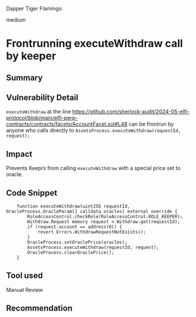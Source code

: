 Dapper Tiger Flamingo

medium

# Frontrunning executeWithdraw call by keeper

## Summary

## Vulnerability Detail
`executeWithdraw` at the line https://github.com/sherlock-audit/2024-05-elfi-protocol/blob/main/elfi-perp-contracts/contracts/facets/AccountFacet.sol#L48 can be frontrun by anyone who calls directly to `AssetsProcess.executeWithdraw(requestId, request);`

## Impact
Prevents Keeprs from calling `executeWithdraw` with a special price set to oracle.

## Code Snippet
```solidity
    function executeWithdraw(uint256 requestId, OracleProcess.OracleParam[] calldata oracles) external override {
        RoleAccessControl.checkRole(RoleAccessControl.ROLE_KEEPER);
        Withdraw.Request memory request = Withdraw.get(requestId);
        if (request.account == address(0)) {
            revert Errors.WithdrawRequestNotExists();
        }
        OracleProcess.setOraclePrice(oracles);
        AssetsProcess.executeWithdraw(requestId, request);
        OracleProcess.clearOraclePrice();
    }
```

## Tool used

Manual Review

## Recommendation
